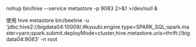 


nohup bin/hive --service metastore -p 9083 2>&1 >/dev/null &


使用 hive metastore 
bin/beeline -u 'jdbc:hive2://bigdata04:10009/;#kyuubi.engine.type=SPARK_SQL;spark.master=yarn;spark.submit.deployMode=cluster;hive.metastore.uris=thrift://bigdata04:9083' -n root